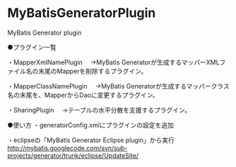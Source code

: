 MyBatisGeneratorPlugin
======================

MyBatis Generator plugin

●プラグイン一覧

・MapperXmlNamePlugin
　→MyBatis Generatorが生成するマッパーXMLファイル名の末尾のMapperを削除するプラグイン。

・MapperClassNamePlugin
　→MyBatis Generatorが生成するマッパークラス名の末尾を、MapperからDaoに変更するプラグイン。

・SharingPlugin
　→テーブルの水平分散を支援するプラグイン。


●使い方
・generatorConfig.xmlにプラグインの設定を追加
	<plugin type="plugin.MapperClassNamePlugin" />
	<plugin type="plugin.MapperXmlNamePlugin" />
	<plugin type="plugin.SharingPlugin" />


・eclipseの「MyBatis Generator Eclipse plugin」から実行
　http://mybatis.googlecode.com/svn/sub-projects/generator/trunk/eclipse/UpdateSite/


